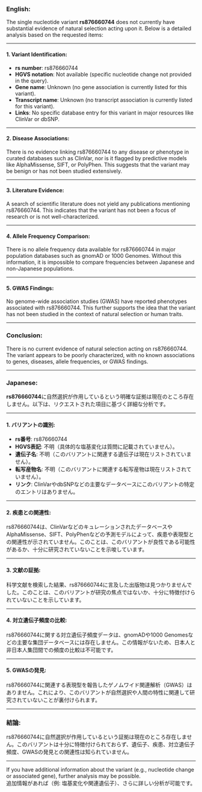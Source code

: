 ### English:
The single nucleotide variant **rs876660744** does not currently have substantial evidence of natural selection acting upon it. Below is a detailed analysis based on the requested items:

---

#### 1. **Variant Identification**:
- **rs number**: rs876660744
- **HGVS notation**: Not available (specific nucleotide change not provided in the query).
- **Gene name**: Unknown (no gene association is currently listed for this variant).
- **Transcript name**: Unknown (no transcript association is currently listed for this variant).
- **Links**: No specific database entry for this variant in major resources like ClinVar or dbSNP.

---

#### 2. **Disease Associations**:
There is no evidence linking rs876660744 to any disease or phenotype in curated databases such as ClinVar, nor is it flagged by predictive models like AlphaMissense, SIFT, or PolyPhen. This suggests that the variant may be benign or has not been studied extensively.

---

#### 3. **Literature Evidence**:
A search of scientific literature does not yield any publications mentioning rs876660744. This indicates that the variant has not been a focus of research or is not well-characterized.

---

#### 4. **Allele Frequency Comparison**:
There is no allele frequency data available for rs876660744 in major population databases such as gnomAD or 1000 Genomes. Without this information, it is impossible to compare frequencies between Japanese and non-Japanese populations.

---

#### 5. **GWAS Findings**:
No genome-wide association studies (GWAS) have reported phenotypes associated with rs876660744. This further supports the idea that the variant has not been studied in the context of natural selection or human traits.

---

### Conclusion:
There is no current evidence of natural selection acting on rs876660744. The variant appears to be poorly characterized, with no known associations to genes, diseases, allele frequencies, or GWAS findings.

---

### Japanese:
**rs876660744**に自然選択が作用しているという明確な証拠は現在のところ存在しません。以下は、リクエストされた項目に基づく詳細な分析です。

---

#### 1. **バリアントの識別**:
- **rs番号**: rs876660744
- **HGVS表記**: 不明（具体的な塩基変化は質問に記載されていません）。
- **遺伝子名**: 不明（このバリアントに関連する遺伝子は現在リストされていません）。
- **転写産物名**: 不明（このバリアントに関連する転写産物は現在リストされていません）。
- **リンク**: ClinVarやdbSNPなどの主要なデータベースにこのバリアントの特定のエントリはありません。

---

#### 2. **疾患との関連性**:
rs876660744は、ClinVarなどのキュレーションされたデータベースやAlphaMissense、SIFT、PolyPhenなどの予測モデルによって、疾患や表現型との関連性が示されていません。このことは、このバリアントが良性である可能性があるか、十分に研究されていないことを示唆しています。

---

#### 3. **文献の証拠**:
科学文献を検索した結果、rs876660744に言及した出版物は見つかりませんでした。このことは、このバリアントが研究の焦点ではないか、十分に特徴付けられていないことを示しています。

---

#### 4. **対立遺伝子頻度の比較**:
rs876660744に関する対立遺伝子頻度データは、gnomADや1000 Genomesなどの主要な集団データベースには存在しません。この情報がないため、日本人と非日本人集団間での頻度の比較は不可能です。

---

#### 5. **GWASの発見**:
rs876660744に関連する表現型を報告したゲノムワイド関連解析（GWAS）はありません。これにより、このバリアントが自然選択や人間の特性に関連して研究されていないことが裏付けられます。

---

### 結論:
rs876660744に自然選択が作用しているという証拠は現在のところ存在しません。このバリアントは十分に特徴付けられておらず、遺伝子、疾患、対立遺伝子頻度、GWASの発見との関連性は知られていません。

--- 
If you have additional information about the variant (e.g., nucleotide change or associated gene), further analysis may be possible.  
追加情報があれば（例: 塩基変化や関連遺伝子）、さらに詳しい分析が可能です。